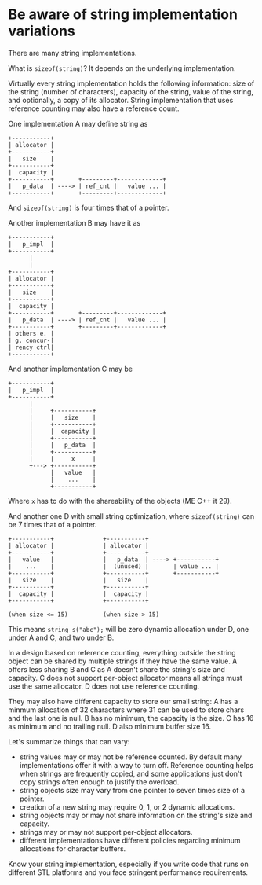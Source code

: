 # Be aware of string implementation variations

There are many string implementations.

What is `sizeof(string)`? It depends on the underlying implementation.

Virtually every string implementation holds the following information: size of the string (number of characters), capacity of the string, value of the string, and optionally, a copy of its allocator.
String implementation that uses reference counting may also have a reference count.

One implementation A may define string as
```
+-----------+
| allocator |
+-----------+
|   size    |
+-----------+
|  capacity |
+-----------+       +---------+-------------+
|   p_data  | ----> | ref_cnt |   value ... |
+-----------+       +---------+-------------+
```
And `sizeof(string)` is four times that of a pointer.

Another implementation B may have it as
```
+-----------+
|   p_impl  |
+-----------+
      |
      |
+-----------+
| allocator |
+-----------+
|   size    |
+-----------+
|  capacity |
+-----------+       +---------+-------------+
|   p_data  | ----> | ref_cnt |   value ... |
+-----------+       +---------+-------------+
| others e. |
| g. concur-|
| rency ctrl|
+-----------+
```

And another implementation C may be
```
+-----------+
|   p_impl  |
+-----------+
      |
      |     +-----------+
      |     |   size    |
      |     +-----------+
      |     |  capacity |
      |     +-----------+ 
      |     |   p_data  | 
      |     +-----------+ 
      |     |     x     |
      +---> +-----------+
            |   value   |
            |    ...    |
            +-----------+
```
Where `x` has to do with the shareability of the objects (ME C++ it 29).

And another one D with small string optimization, where `sizeof(string)` can be 7 times that of a pointer.
```
+-----------+              +-----------+
| allocator |              | allocator |
+-----------+              +-----------+
|   value   |              |   p_data  | ----> +-----------+
|    ...    |              |  (unused) |       | value ... |
+-----------+              +-----------+       +-----------+
|   size    |              |   size    |
+-----------+              +-----------+
|  capacity |              |  capacity |
+-----------+              +-----------+

(when size <= 15)          (when size > 15)
```

This means `string s("abc");` will be zero dynamic allocation under D, one under A and C, and two under B.

In a design based on reference counting, everything outside the string object can be shared by multiple strings if they have the same value.
A offers less sharing B and C as A doesn't share the string's size and capacity.
C does not support per-object allocator means all strings must use the same allocator.
D does not use reference counting.

They may also have different capacity to store our small string: A has a minmum allocation of 32 characters where 31 can be used to store chars and the last one is null.
B has no minimum, the capacity is the size.
C has 16 as minimum and no trailing null.
D also minimum buffer size 16.

Let's summarize things that can vary:
* string values may or may not be reference counted. By default many implementations offer it with a way to turn off. Reference counting helps when strings are frequently copied, and some applications just don't copy strings often enough to justify the overload.
* string objects size may vary from one pointer to seven times size of a pointer.
* creation of a new string may require 0, 1, or 2 dynamic allocations.
* string objects may or may not share information on the string's size and capacity.
* strings may or may not support per-object allocators.
* different implementations have different policies regarding minimum allocations for character buffers.

Know your string implementation, especially if you write code that runs on different STL platforms and you face stringent performance requirements.
